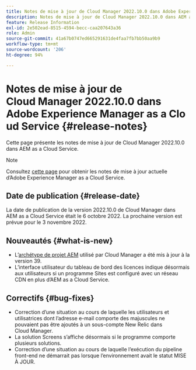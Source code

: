 ```yaml
---
title: Notes de mise à jour de Cloud Manager 2022.10.0 dans Adobe Experience Manager as a Cloud Service
description: Notes de mise à jour de Cloud Manager 2022.10.0 dans AEM as a Cloud Service.
feature: Release Information
exl-id: 2e502ead-8515-4594-becc-caa207643a36
role: Admin
source-git-commit: 41a67b0747ed665291631de4faa7fb7bb50aa9b9
workflow-type: tm+mt
source-wordcount: '206'
ht-degree: 94%

---
```


# Notes de mise à jour de Cloud Manager 2022.10.0 dans Adobe Experience Manager as a Cloud Service {#release-notes}

Cette page présente les notes de mise à jour de Cloud Manager 2022.10.0 dans AEM as a Cloud Service.

>[!NOTE]
>
>Consultez [cette page](/help/release-notes/release-notes-cloud/release-notes-current.md) pour obtenir les notes de mise à jour actuelle d’Adobe Experience Manager as a Cloud Service.

## Date de publication {#release-date}

La date de publication de la version 2022.10.0 de Cloud Manager dans AEM as a Cloud Service était le 6 octobre 2022. La prochaine version est prévue pour le 3 novembre 2022.

## Nouveautés {#what-is-new}

* L’[archétype de projet AEM](https://experienceleague.adobe.com/docs/experience-manager-core-components/using/developing/archetype/overview.html?lang=fr) utilisé par Cloud Manager a été mis à jour à la version 39.
* L’interface utilisateur du tableau de bord des licences indique désormais aux utilisateurs si un programme Sites est configuré avec un réseau CDN en plus d’AEM as a Cloud Service.

## Correctifs {#bug-fixes}

* Correction d’une situation au cours de laquelle les utilisateurs et utilisatrices dont l’adresse e-mail comporte des majuscules ne pouvaient pas être ajoutés à un sous-compte New Relic dans Cloud Manager.
* La solution Screens s’affiche désormais si le programme comporte plusieurs solutions.
* Correction d’une situation au cours de laquelle l’exécution du pipeline front-end ne démarrait pas lorsque l’environnement avait le statut MISE À JOUR.
